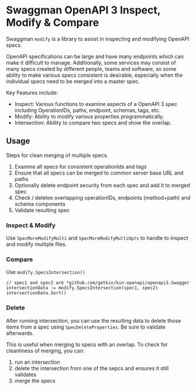 # Swaggman OpenAPI 3 Inspect, Modify & Compare

Swaggman `modify` is a library to assist in inspecting and modifying OpenAPI specs.

OpenAPI specifications can be large and have many endpoints which can make it difficult to manage. Additionally, some services may consist of many specs created by different people, teams and software, so some ability to make various specs consistent is desirable, especially when the individual specs need to be merged into a master spec.

Key Features include:

* Inspect: Various functions to examine aspects of a OpenAPI 3 spec including OperationIDs, paths, endpoint, schemas, tags, etc.
* Modify: Ability to modify various properties programmatically.
* Intersection: Ability to compare two specs and show the overlap.

## Usage

Steps for clean merging of multiple specs.

1. Examine all specs for consistent operationIds and tags
1. Ensure that all specs can be merged to common server base URL and paths
1. Optionally delete endpoint security from each spec and add it to merged spec
1. Check / deletee overlapping operationIDs, endpoints (method+path) and schema components
1. Validate resulting spec

### Inspect & Modify

Use `SpecMoreModifyMulti` and `SpecMoreModifyMultiOpts` to handle 
to inspect and modify mulitple files. 

### Compare

Use `modify.SpecsIntersection()`

```
// spec1 and spec2 are *github.com/getkin/kin-openapi/openapi3.Swagger
intersectionData := modify.SpecsIntersection(spec1, spec2)
intersectionData.Sort()
```

### Delete

After running intersection, you can use the resulting data to delete those items from a spec using `SpecDeleteProperties`. Be sure to validate afterwards.

This is useful when merging to specs with an overlap. To check for cleanliness of merging, you can:

1. run an intersection
1. delete the intersection from one of the sepcs and ensures it still validates
1. merge the specs
